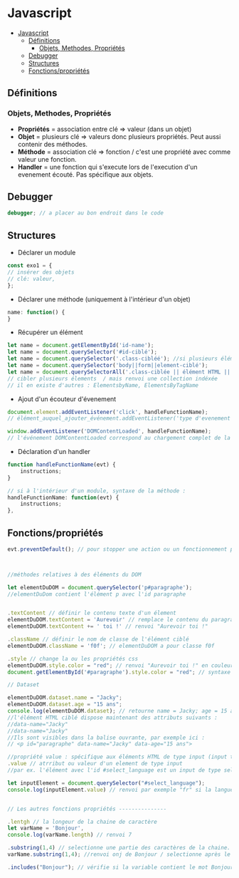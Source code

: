 # Javascript

- [Javascript](#javascript)
  - [Définitions](#définitions)
    - [Objets, Methodes, Propriétés](#objets-methodes-propriétés)
  - [Debugger](#debugger)
  - [Structures](#structures)
  - [Fonctions/propriétés](#fonctionspropriétés)

## Définitions
### Objets, Methodes, Propriétés
- **Propriétés** = association entre clé => valeur (dans un objet)
- **Objet** = plusieurs clé => valeurs donc plusieurs propriétés. Peut aussi contenir des méthodes.
- **Méthode** = association clé => fonction / c'est une propriété avec comme valeur une fonction.
- **Handler** = une fonction qui s'execute lors de l'execution d'un evenement écouté. Pas spécifique aux objets.

## Debugger
```javascript
debugger; // a placer au bon endroit dans le code
```


## Structures
- Déclarer un module
```js
const exo1 = {
// insérer des objets 
// clé: valeur,
};
```

- Déclarer une méthode (uniquement à l'intérieur d'un objet)
```js
name: function() {
}  
```

- Récupérer un élément
```js
let name = document.getElementById('id-name');
let name = document.querySelector('#id-ciblé');
let name = document.querySelector('.class-cibléé'); //si plusieurs éléments portent la classe, renvoie le premier élément uniquement.
let name = document.querySelector('body||form||element-ciblé');
let name = document.querySelectorAll('.class-ciblée || élément HTML || ...');
// cibler plusieurs élements  / mais renvoi une collection indéxée
// il en existe d'autres : ElementsbyName, ElementsByTagName
```

- Ajout d'un écouteur d'évenement
```js
document.element.addEventListener('click', handleFunctionName);
// élément_auquel_ajouter_événement.addEventListener('type d'evenement', fonction à appeler)

window.addEventListener('DOMContentLoaded', handleFunctionName);
// l'événement DOMContentLoaded correspond au chargement complet de la page. On l'applique à l'élément window
```

- Déclaration d'un handler
```js
function handleFunctionName(evt) {
    instructions;
}

// si à l'intérieur d'un module, syntaxe de la méthode :
handleFunctionName: function(evt) {
    instructions;
},
```

## Fonctions/propriétés
```js
evt.preventDefault(); // pour stopper une action ou un fonctionnement par défaut / parentheses restent vides. Généralement sur un événement 'submit' pour éviter le refresh de la page



//méthodes relatives à des éléments du DOM

let elementDuDOM = document.querySelector('p#paragraphe');
//elementDuDom contient l'élément p avec l'id paragraphe


.textContent // définir le contenu texte d'un élement
elementDuDOM.textContent = 'Aurevoir' // remplace le contenu du paragraphe ciblé par Aurevoir
elementDuDOM.textContent += ' toi !' // renvoi "Aurevoir toi !"

.className // définir le nom de classe de l'élément ciblé
elementDuDOM.className = 'f0f'; // elementDuDOM a pour classe f0f

.style // change la ou les propriétés css
elementDuDOM.style.color = "red"; // renvoi "Aurevoir toi !" en couleur rouge
document.getElementById('#paragraphe').style.color = "red"; // syntaxe alternative

// Dataset 

elementDuDOM.dataset.name = "Jacky";
elementDuDOM.dataset.age = "15 ans";
console.log(elementDuDOM.dataset); // retourne name = Jacky; age = 15 ans;
//l'élément HTML ciblé dispose maintenant des attributs suivants :
//data-name="Jacky"
//data-name="Jacky"
//Ils sont visibles dans la balise ouvrante, par exemple ici :
// <p id="paragraphe" data-name="Jacky" data-age="15 ans">

//propriété value : spécifique aux éléments HTML de type input (input type text, textarea, select, boutons radio... tous éléments qui contiennent une valeur choisie ou saisie par l'utilisateur)
.value // atrribut ou valeur d'un element de type input
//par ex. l'élément avec l'id #select_language est un input de type select

let inputElement = document.querySelector("#select_language");
console.log(inputElement.value) // renvoi par exemple "fr" si la langue française est sélectionnée


// Les autres fonctions propriétés ---------------

.lentgh // la longeur de la chaine de caractère
let varName = 'Bonjour',
console.log(varName.length) // renvoi 7

.substring(1,4) // selectionne une partie des caractères de la chaine.
varName.substring(1,4); //renvoi onj de Bonjour / selectionne après le 1er et avant le 4ème

.includes("Bonjour"); // vérifie si la variable contient le mot Bonjour et renvoi true or false
```
